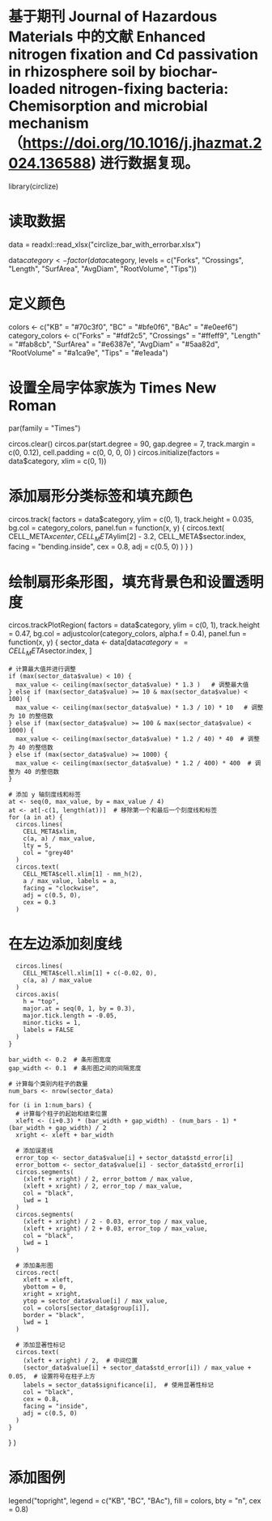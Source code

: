 # 基于期刊 Journal of Hazardous Materials 中的文献 Enhanced nitrogen fixation and Cd passivation in rhizosphere soil by biochar-loaded nitrogen-fixing bacteria: Chemisorption and microbial mechanism（https://doi.org/10.1016/j.jhazmat.2024.136588) 进行数据复现。

library(circlize)

# 读取数据
data  = readxl::read_xlsx("circlize_bar_with_errorbar.xlsx")

data$category <- factor(data$category, levels = c("Forks", "Crossings", "Length", "SurfArea", "AvgDiam", "RootVolume", "Tips"))

# 定义颜色
colors <- c("KB" = "#70c3f0", "BC" = "#bfe0f6", "BAc" = "#e0eef6")
category_colors <- c("Forks" = "#fdf2c5", 
                     "Crossings" = "#ffeff9", 
                     "Length" = "#fab8cb", 
                     "SurfArea" = "#e6387e", 
                     "AvgDiam" = "#5aa82d", 
                     "RootVolume" = "#a1ca9e", 
                     "Tips" = "#e1eada")

# 设置全局字体家族为 Times New Roman
par(family = "Times")

circos.clear()
circos.par(start.degree = 90, 
           gap.degree = 7, 
           track.margin = c(0, 0.12), 
           cell.padding = c(0, 0, 0, 0)
)
circos.initialize(factors = data$category, xlim = c(0, 1))

# 添加扇形分类标签和填充颜色
circos.track(
  factors = data$category, 
  ylim = c(0, 1), 
  track.height = 0.035, 
  bg.col = category_colors,
  panel.fun = function(x, y) {
    circos.text(
      CELL_META$xcenter,
      CELL_META$ylim[2] - 3.2,
      CELL_META$sector.index, 
      facing = "bending.inside", 
      cex = 0.8, 
      adj = c(0.5, 0)
    )
  }
)

# 绘制扇形条形图，填充背景色和设置透明度
circos.trackPlotRegion(
  factors = data$category, 
  ylim = c(0, 1), 
  track.height = 0.47, 
  bg.col = adjustcolor(category_colors, alpha.f = 0.4), 
  panel.fun = function(x, y) {
    sector_data <- data[data$category == CELL_META$sector.index, ]
    
    # 计算最大值并进行调整
    if (max(sector_data$value) < 10) {
      max_value <- ceiling(max(sector_data$value) * 1.3 )   # 调整最大值
    } else if (max(sector_data$value) >= 10 & max(sector_data$value) < 100) {
      max_value <- ceiling(max(sector_data$value) * 1.3 / 10) * 10   # 调整为 10 的整倍数
    } else if (max(sector_data$value) >= 100 & max(sector_data$value) < 1000) {
      max_value <- ceiling(max(sector_data$value) * 1.2 / 40) * 40  # 调整为 40 的整倍数
    } else if (max(sector_data$value) >= 1000) {
      max_value <- ceiling(max(sector_data$value) * 1.2 / 400) * 400  # 调整为 40 的整倍数
    }
    
    # 添加 y 轴刻度线和标签
    at <- seq(0, max_value, by = max_value / 4)
    at <- at[-c(1, length(at))]  # 移除第一个和最后一个刻度线和标签
    for (a in at) {
      circos.lines(
        CELL_META$xlim,
        c(a, a) / max_value, 
        lty = 5, 
        col = "grey40"
      )
      circos.text(
        CELL_META$cell.xlim[1] - mm_h(2), 
        a / max_value, labels = a,
        facing = "clockwise", 
        adj = c(0.5, 0), 
        cex = 0.3
      )

 # 在左边添加刻度线
      circos.lines(
        CELL_META$cell.xlim[1] + c(-0.02, 0), 
        c(a, a) / max_value
      )
      circos.axis(
        h = "top",
        major.at = seq(0, 1, by = 0.3),
        major.tick.length = -0.05,
        minor.ticks = 1,
        labels = FALSE
      )
    }    
    
    bar_width <- 0.2  # 条形图宽度
    gap_width <- 0.1  # 条形图之间的间隔宽度
    
    # 计算每个类别内柱子的数量
    num_bars <- nrow(sector_data)
    
    for (i in 1:num_bars) {
      # 计算每个柱子的起始和结束位置
      xleft <- (i+0.3) * (bar_width + gap_width) - (num_bars - 1) * (bar_width + gap_width) / 2
      xright <- xleft + bar_width
      
      # 添加误差线
      error_top <- sector_data$value[i] + sector_data$std_error[i]
      error_bottom <- sector_data$value[i] - sector_data$std_error[i]
      circos.segments(
        (xleft + xright) / 2, error_bottom / max_value,
        (xleft + xright) / 2, error_top / max_value,
        col = "black",
        lwd = 1
      )
      circos.segments(
        (xleft + xright) / 2 - 0.03, error_top / max_value,
        (xleft + xright) / 2 + 0.03, error_top / max_value,
        col = "black",
        lwd = 1
      )

      # 添加条形图
      circos.rect(
        xleft = xleft, 
        ybottom = 0, 
        xright = xright, 
        ytop = sector_data$value[i] / max_value,
        col = colors[sector_data$group[i]], 
        border = "black",
        lwd = 1
      )
      
      # 添加显著性标记
      circos.text(
        (xleft + xright) / 2,  # 中间位置
        (sector_data$value[i] + sector_data$std_error[i]) / max_value + 0.05,  # 设置符号在柱子上方
        labels = sector_data$significance[i],  # 使用显著性标记
        col = "black", 
        cex = 0.8,
        facing = "inside",
        adj = c(0.5, 0)
      )
    }
  }
)

# 添加图例
legend("topright", legend = c("KB", "BC", "BAc"), fill = colors, bty = "n", cex = 0.8)
